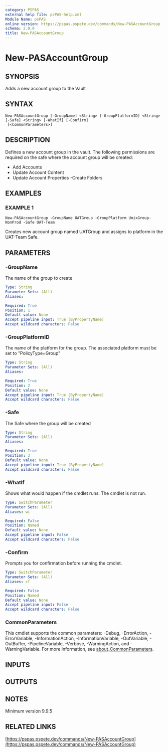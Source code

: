 ```yaml
---
category: PSPAS
external help file: psPAS-help.xml
Module Name: psPAS
online version: https://pspas.pspete.dev/commands/New-PASAccountGroup
schema: 2.0.0
title: New-PASAccountGroup
---
```


# New-PASAccountGroup

## SYNOPSIS
Adds a new account group to the Vault

## SYNTAX

```
New-PASAccountGroup [-GroupName] <String> [-GroupPlatformID] <String> [-Safe] <String> [-WhatIf] [-Confirm]
 [<CommonParameters>]
```

## DESCRIPTION
Defines a new account group in the vault.
The following permissions are required on the safe where the account group will be created:
 - Add Accounts
 - Update Account Content
 - Update Account Properties
  -Create Folders

## EXAMPLES

### EXAMPLE 1
```
New-PASAccountGroup -GroupName UATGroup -GroupPlatform UnixGroup-NonProd -Safe UAT-Team
```

Creates new account group named UATGroup and assigns to platform in the UAT-Team Safe.

## PARAMETERS

### -GroupName
The name of the group to create

```yaml
Type: String
Parameter Sets: (All)
Aliases:

Required: True
Position: 1
Default value: None
Accept pipeline input: True (ByPropertyName)
Accept wildcard characters: False
```

### -GroupPlatformID
The name of the platform for the group.
The associated platform must be set to "PolicyType=Group"

```yaml
Type: String
Parameter Sets: (All)
Aliases:

Required: True
Position: 2
Default value: None
Accept pipeline input: True (ByPropertyName)
Accept wildcard characters: False
```

### -Safe
The Safe where the group will be created

```yaml
Type: String
Parameter Sets: (All)
Aliases:

Required: True
Position: 3
Default value: None
Accept pipeline input: True (ByPropertyName)
Accept wildcard characters: False
```

### -WhatIf
Shows what would happen if the cmdlet runs.
The cmdlet is not run.

```yaml
Type: SwitchParameter
Parameter Sets: (All)
Aliases: wi

Required: False
Position: Named
Default value: None
Accept pipeline input: False
Accept wildcard characters: False
```

### -Confirm
Prompts you for confirmation before running the cmdlet.

```yaml
Type: SwitchParameter
Parameter Sets: (All)
Aliases: cf

Required: False
Position: Named
Default value: None
Accept pipeline input: False
Accept wildcard characters: False
```

### CommonParameters
This cmdlet supports the common parameters: -Debug, -ErrorAction, -ErrorVariable, -InformationAction, -InformationVariable, -OutVariable, -OutBuffer, -PipelineVariable, -Verbose, -WarningAction, and -WarningVariable. For more information, see [about_CommonParameters](http://go.microsoft.com/fwlink/?LinkID=113216).

## INPUTS

## OUTPUTS

## NOTES
Minimum version 9.9.5

## RELATED LINKS

[https://pspas.pspete.dev/commands/New-PASAccountGroup](https://pspas.pspete.dev/commands/New-PASAccountGroup)

